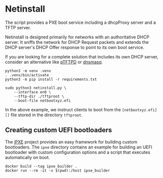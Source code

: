# Netinstall

The script provides a PXE boot service including a dhcpProxy server and a TFTP server.

Netinstall is designed primarily for networks with an authoritative DHCP server. It sniffs the network for DHCP Request packets and extends the DHCP server's DHCP Offer response to point to its own boot service.

If you are looking for a complete solution that includes its own DHCP server, consider an alternative like [pTFTPD][] or [dnsmasq][].

    python3 -m venv .venv
    . .venv/bin/activate
    python3 -m pip install -r requirements.txt

    sudo python3 netinstall.py \
        --interface en0 \
        --tftp-dir ./tftproot \
        --boot-file netbootxyz.efi

In the above example, we instruct clients to boot from the `[netbootxyz.efi][]` file stored in the directory `tftproot`.

[pTFTPD]: https://github.com/mpetazzoni/ptftpd
[dnsmasq]: http://www.thekelleys.org.uk/dnsmasq/doc.html
[netboot.xyz]: https://netboot.xyz/downloads/


## Creating custom UEFI bootloaders

The [iPXE][] project provides an easy framework for building custom bootloaders. The `ipxe` directory contains an example for building an UEFI bootloader with custom configuration options and a script that executes automatically on boot.

    docker build --tag ipxe_builder .
    docker run --rm -it -v $(pwd):/host ipxe_builder

[iPXE]: https://ipxe.org

